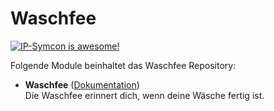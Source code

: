 # Waschfee

[![IP-Symcon is awesome!](https://img.shields.io/badge/IP--Symcon-5.4-blue.svg)](https://www.symcon.de)

Folgende Module beinhaltet das Waschfee Repository:

- __Waschfee__ ([Dokumentation](Waschfee))  
	Die Waschfee erinnert dich, wenn deine Wäsche fertig ist.